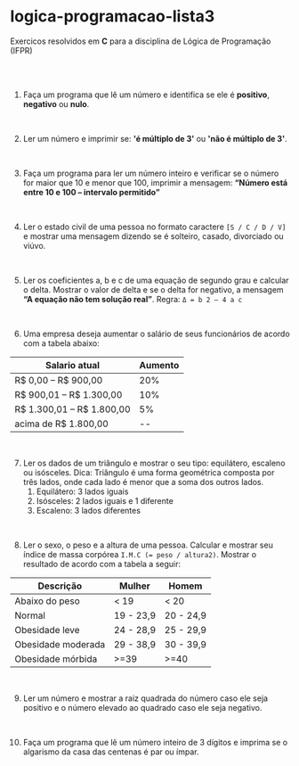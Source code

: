 # logica-programacao-lista3

Exercicos resolvidos em **C** para a disciplina de Lógica de Programação (IFPR)

<br>
<br>

1. Faça um programa que lê um número e identifica se ele é **positivo**, **negativo** ou **nulo**.
<br>

2. Ler um número e imprimir se: **'é múltiplo de 3'** ou **'não é múltiplo de 3'**.
 <br>
 
3. Faça um programa para ler um número inteiro e verificar se o número for maior que 10 e menor que 100, imprimir a mensagem: **“Número está entre 10 e 100 – intervalo permitido”**
<br>

4. Ler o estado civil de uma pessoa no formato caractere ```[S / C / D / V]``` e mostrar uma mensagem dizendo se é solteiro, casado, divorciado ou viúvo.
<br>

5. Ler os coeficientes a, b e c de uma equação de segundo grau e calcular o delta. Mostrar o valor de delta e se o delta for negativo, a mensagem **“A equação não tem solução real”**. Regra:
```Δ = b 2 – 4 a c```
<br>

6. Uma empresa deseja aumentar o salário de seus funcionários de acordo com a tabela abaixo:

| Salario atual             | Aumento   | 
|---------------------------|-----------|
| R$ 0,00 – R$ 900,00       |   20%     |
| R$ 900,01 – R$ 1.300,00   |   10%     | 
| R$ 1.300,01 – R$ 1.800,00 |   5%      | 
| acima de R$ 1.800,00      |   --      | 

<br>

7. Ler os dados de um triângulo e mostrar o seu tipo: equilátero, escaleno ou isósceles. Dica: Triângulo é uma forma geométrica composta por três lados, onde cada lado é menor que a soma dos outros lados.
     <ol>
        <li> Equilátero: 3 lados iguais
        <li> Isósceles: 2 lados iguais e 1 diferente
        <li> Escaleno: 3 lados diferentes
    </ol>
<br>
 
8. Ler o sexo, o peso e a altura de uma pessoa. Calcular e mostrar seu índice de massa corpórea ```I.M.C (= peso / altura2)```. Mostrar o resultado de acordo com a tabela a seguir:

| Descrição          | Mulher    | Homem     |
|--------------------|-----------|-----------|
| Abaixo do peso     | < 19      | < 20      |
| Normal             | 19 - 23,9 | 20 - 24,9 |
| Obesidade leve     | 24 - 28,9 | 25 - 29,9 |
| Obesidade moderada | 29 - 38,9 | 30 - 39,9 |
| Obesidade mórbida  | >=39      | >=40      |
<br>

9. Ler um número e mostrar a raiz quadrada do número caso ele seja positivo e o número elevado ao quadrado caso ele seja negativo.
<br>

10. Faça um programa que lê um número inteiro de 3 dígitos e imprima se o algarismo da casa das centenas é par ou ímpar.

